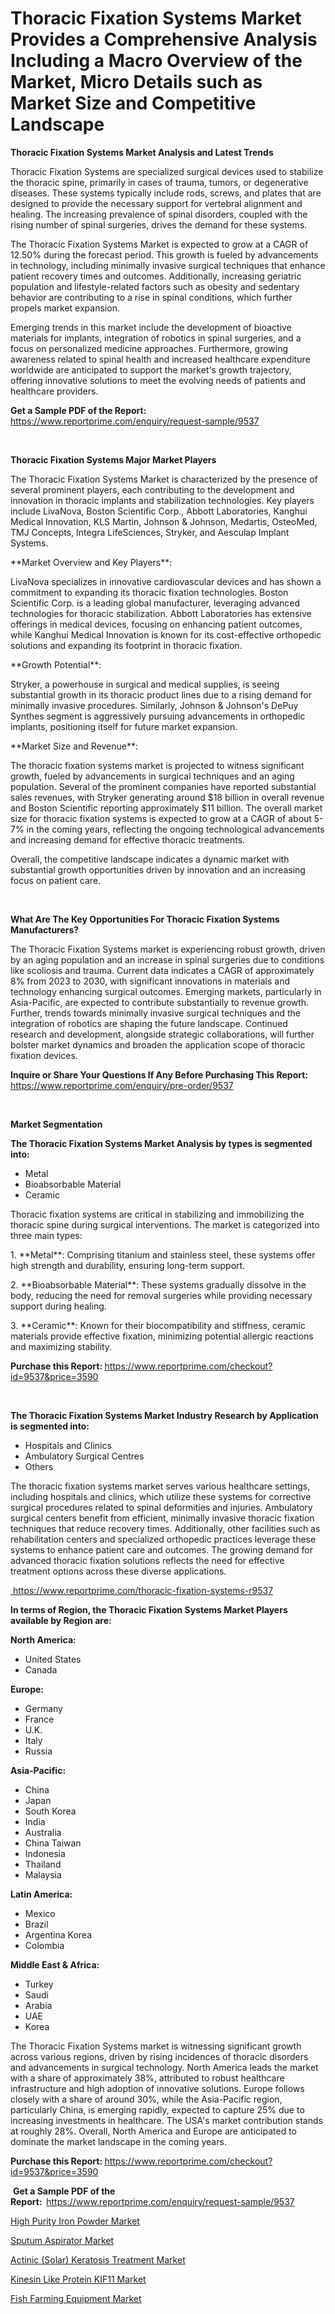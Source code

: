 <p><h1>Thoracic Fixation Systems Market Provides a Comprehensive Analysis Including a Macro Overview of the Market, Micro Details such as Market Size and Competitive Landscape</h1></p><p><strong>Thoracic Fixation Systems Market Analysis and Latest Trends</strong></p>
<p><p>Thoracic Fixation Systems are specialized surgical devices used to stabilize the thoracic spine, primarily in cases of trauma, tumors, or degenerative diseases. These systems typically include rods, screws, and plates that are designed to provide the necessary support for vertebral alignment and healing. The increasing prevalence of spinal disorders, coupled with the rising number of spinal surgeries, drives the demand for these systems.</p><p>The Thoracic Fixation Systems Market is expected to grow at a CAGR of 12.50% during the forecast period. This growth is fueled by advancements in technology, including minimally invasive surgical techniques that enhance patient recovery times and outcomes. Additionally, increasing geriatric population and lifestyle-related factors such as obesity and sedentary behavior are contributing to a rise in spinal conditions, which further propels market expansion.</p><p>Emerging trends in this market include the development of bioactive materials for implants, integration of robotics in spinal surgeries, and a focus on personalized medicine approaches. Furthermore, growing awareness related to spinal health and increased healthcare expenditure worldwide are anticipated to support the market's growth trajectory, offering innovative solutions to meet the evolving needs of patients and healthcare providers.</p></p>
<p><strong>Get a Sample PDF of the Report:&nbsp;</strong> <a href="https://www.reportprime.com/enquiry/request-sample/9537?utm_campaign=1832&utm_medium=2&utm_source=Github&utm_content=ia&utm_term=28112024&utm_id=thoracic-fixation-systems">https://www.reportprime.com/enquiry/request-sample/9537</a></p>
<p>&nbsp;</p>
<p><strong>Thoracic Fixation Systems Major Market Players</strong></p>
<p><p>The Thoracic Fixation Systems Market is characterized by the presence of several prominent players, each contributing to the development and innovation in thoracic implants and stabilization technologies. Key players include LivaNova, Boston Scientific Corp., Abbott Laboratories, Kanghui Medical Innovation, KLS Martin, Johnson & Johnson, Medartis, OsteoMed, TMJ Concepts, Integra LifeSciences, Stryker, and Aesculap Implant Systems.</p><p>**Market Overview and Key Players**: </p><p>LivaNova specializes in innovative cardiovascular devices and has shown a commitment to expanding its thoracic fixation technologies. Boston Scientific Corp. is a leading global manufacturer, leveraging advanced technologies for thoracic stabilization. Abbott Laboratories has extensive offerings in medical devices, focusing on enhancing patient outcomes, while Kanghui Medical Innovation is known for its cost-effective orthopedic solutions and expanding its footprint in thoracic fixation.</p><p>**Growth Potential**: </p><p>Stryker, a powerhouse in surgical and medical supplies, is seeing substantial growth in its thoracic product lines due to a rising demand for minimally invasive procedures. Similarly, Johnson & Johnson's DePuy Synthes segment is aggressively pursuing advancements in orthopedic implants, positioning itself for future market expansion.</p><p>**Market Size and Revenue**: </p><p>The thoracic fixation systems market is projected to witness significant growth, fueled by advancements in surgical techniques and an aging population. Several of the prominent companies have reported substantial sales revenues, with Stryker generating around $18 billion in overall revenue and Boston Scientific reporting approximately $11 billion. The overall market size for thoracic fixation systems is expected to grow at a CAGR of about 5-7% in the coming years, reflecting the ongoing technological advancements and increasing demand for effective thoracic treatments.</p><p>Overall, the competitive landscape indicates a dynamic market with substantial growth opportunities driven by innovation and an increasing focus on patient care.</p></p>
<p>&nbsp;</p>
<p><strong>What Are The Key Opportunities For Thoracic Fixation Systems Manufacturers?</strong></p>
<p><p>The Thoracic Fixation Systems market is experiencing robust growth, driven by an aging population and an increase in spinal surgeries due to conditions like scoliosis and trauma. Current data indicates a CAGR of approximately 8% from 2023 to 2030, with significant innovations in materials and technology enhancing surgical outcomes. Emerging markets, particularly in Asia-Pacific, are expected to contribute substantially to revenue growth. Further, trends towards minimally invasive surgical techniques and the integration of robotics are shaping the future landscape. Continued research and development, alongside strategic collaborations, will further bolster market dynamics and broaden the application scope of thoracic fixation devices.</p></p>
<p><strong>Inquire or Share Your Questions If Any Before Purchasing This Report:</strong> <a href="https://www.reportprime.com/enquiry/pre-order/9537?utm_campaign=1832&utm_medium=2&utm_source=Github&utm_content=ia&utm_term=28112024&utm_id=thoracic-fixation-systems">https://www.reportprime.com/enquiry/pre-order/9537</a></p>
<p>&nbsp;</p>
<p><strong>Market Segmentation</strong></p>
<p><strong>The Thoracic Fixation Systems Market Analysis by types is segmented into:</strong></p>
<p><ul><li>Metal</li><li>Bioabsorbable Material</li><li>Ceramic</li></ul></p>
<p><p>Thoracic fixation systems are critical in stabilizing and immobilizing the thoracic spine during surgical interventions. The market is categorized into three main types: </p><p>1. **Metal**: Comprising titanium and stainless steel, these systems offer high strength and durability, ensuring long-term support. </p><p>2. **Bioabsorbable Material**: These systems gradually dissolve in the body, reducing the need for removal surgeries while providing necessary support during healing. </p><p>3. **Ceramic**: Known for their biocompatibility and stiffness, ceramic materials provide effective fixation, minimizing potential allergic reactions and maximizing stability.</p></p>
<p><strong>Purchase this Report:&nbsp;</strong><a href="https://www.reportprime.com/checkout?id=9537&price=3590&utm_campaign=1832&utm_medium=2&utm_source=Github&utm_content=ia&utm_term=28112024&utm_id=thoracic-fixation-systems">https://www.reportprime.com/checkout?id=9537&price=3590</a></p>
<p>&nbsp;</p>
<p><strong>The Thoracic Fixation Systems Market Industry Research by Application is segmented into:</strong></p>
<p><ul><li>Hospitals and Clinics</li><li>Ambulatory Surgical Centres</li><li>Others</li></ul></p>
<p><p>The thoracic fixation systems market serves various healthcare settings, including hospitals and clinics, which utilize these systems for corrective surgical procedures related to spinal deformities and injuries. Ambulatory surgical centers benefit from efficient, minimally invasive thoracic fixation techniques that reduce recovery times. Additionally, other facilities such as rehabilitation centers and specialized orthopedic practices leverage these systems to enhance patient care and outcomes. The growing demand for advanced thoracic fixation solutions reflects the need for effective treatment options across these diverse applications.</p></p>
<p><a href="https://www.reportprime.com/thoracic-fixation-systems-r9537?utm_campaign=1832&utm_medium=2&utm_source=Github&utm_content=ia&utm_term=28112024&utm_id=thoracic-fixation-systems">&nbsp;https://www.reportprime.com/thoracic-fixation-systems-r9537</a></p>
<p><strong>In terms of Region, the Thoracic Fixation Systems Market Players available by Region are:</strong></p>
<p>
    <p> <strong> North America: </strong>
        <ul>
            <li>United States</li>
            <li>Canada</li>
        </ul>
        </p> 
    <p> <strong> Europe: </strong>
        <ul>
            <li>Germany</li>
            <li>France</li>
            <li>U.K.</li>
            <li>Italy</li>
            <li>Russia</li>
        </ul>
        </p> 
    <p> <strong> Asia-Pacific: </strong>
        <ul>
            <li>China</li>
            <li>Japan</li>
            <li>South Korea</li>
            <li>India</li>
            <li>Australia</li>
            <li>China Taiwan</li>
            <li>Indonesia</li>
            <li>Thailand</li>
            <li>Malaysia</li>
        </ul>
        </p> 
    <p> <strong> Latin America: </strong>
        <ul>
            <li>Mexico</li>
            <li>Brazil</li>
            <li>Argentina Korea</li>
            <li>Colombia</li>
        </ul>
        </p> 
    <p> <strong> Middle East & Africa: </strong>
        <ul>
            <li>Turkey</li>
            <li>Saudi</li>
            <li>Arabia</li>
            <li>UAE</li>
            <li>Korea</li>
        </ul>
    </p>
    </p>
<p><p>The Thoracic Fixation Systems market is witnessing significant growth across various regions, driven by rising incidences of thoracic disorders and advancements in surgical technology. North America leads the market with a share of approximately 38%, attributed to robust healthcare infrastructure and high adoption of innovative solutions. Europe follows closely with a share of around 30%, while the Asia-Pacific region, particularly China, is emerging rapidly, expected to capture 25% due to increasing investments in healthcare. The USA's market contribution stands at roughly 28%. Overall, North America and Europe are anticipated to dominate the market landscape in the coming years.</p></p>
<p><strong>Purchase this Report: </strong><a href="https://www.reportprime.com/checkout?id=9537&price=3590&utm_campaign=1832&utm_medium=2&utm_source=Github&utm_content=ia&utm_term=28112024&utm_id=thoracic-fixation-systems">https://www.reportprime.com/checkout?id=9537&price=3590</a></p>
<p>&nbsp;<strong>Get a Sample PDF of the Report:&nbsp;&nbsp;</strong><a href="https://www.reportprime.com/enquiry/request-sample/9537?utm_campaign=1832&utm_medium=2&utm_source=Github&utm_content=ia&utm_term=28112024&utm_id=thoracic-fixation-systems">https://www.reportprime.com/enquiry/request-sample/9537</a></p>
<p><strong></strong></p>
<p><p><a href="https://www.linkedin.com/pulse/high-purity-iron-powder-market-consolidation-impact-structure-lbpxe?utm_campaign=1832&utm_medium=2&utm_source=Github&utm_content=ia&utm_term=28112024&utm_id=thoracic-fixation-systems">High Purity Iron Powder Market</a></p><p><a href="https://github.com/AKSHATREPORTPRIME/Market-Research-Report-List-6/blob/main/sputum-aspirator-market.md?utm_campaign=1832&utm_medium=2&utm_source=Github&utm_content=ia&utm_term=28112024&utm_id=thoracic-fixation-systems">Sputum Aspirator Market</a></p><p><a href="https://issuu.com/reportprime-2/docs/actinic-solar-keratosis-treatment-m_23b065a0f67745?utm_campaign=1832&utm_medium=2&utm_source=Github&utm_content=ia&utm_term=28112024&utm_id=thoracic-fixation-systems">Actinic (Solar) Keratosis Treatment Market</a></p><p><a href="https://issuu.com/reportprime-2/docs/kinesin-like-protein-kif11-market-s_26f79194574c55?utm_campaign=1832&utm_medium=2&utm_source=Github&utm_content=ia&utm_term=28112024&utm_id=thoracic-fixation-systems">Kinesin Like Protein KIF11 Market</a></p><p><a href="https://www.linkedin.com/pulse/strategic-roadmap-success-global-fish-farming-equipment-jhcve?utm_campaign=1832&utm_medium=2&utm_source=Github&utm_content=ia&utm_term=28112024&utm_id=thoracic-fixation-systems">Fish Farming Equipment Market</a></p></p>